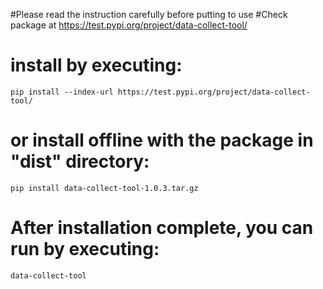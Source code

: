 #Please read the instruction carefully before putting to use
#Check package at https://test.pypi.org/project/data-collect-tool/
# install by executing: 
    pip install --index-url https://test.pypi.org/project/data-collect-tool/
# or install offline with the package in "dist" directory:
    pip install data-collect-tool-1.0.3.tar.gz 

# After installation complete, you can run by executing:
    data-collect-tool

